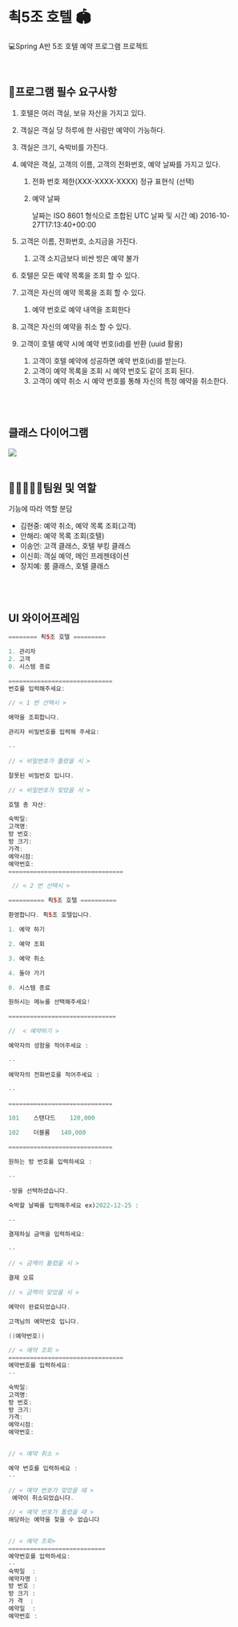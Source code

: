 # 쵝5조 호텔 🏟


💻Spring A반 5조 호텔 예약 프로그램 프로젝트

<br>

## 📌프로그램 필수 요구사항



1. 호텔은 여러 객실, 보유 자산을 가지고 있다.
2. 객실은 객실 당 하루에 한 사람만 예약이 가능하다.
3. 객실은 크기, 숙박비를 가진다.
4. 예약은 객실, 고객의 이름, 고객의 전화번호, 예약 날짜를 가지고 있다.
    1. 전화 번호 제한(XXX-XXXX-XXXX) 정규 표현식 (선택)
    2. 예약 날짜  

       날짜는 ISO 8601 형식으로
       조합된 UTC 날짜 및 시간
       예) 2016-10-27T17:13:40+00:00

5. 고객은 이름, 전화번호, 소지금을 가진다.
    1. 고객 소지금보다 비싼 방은 예약 불가
6. 호텔은 모든 예약 목록을 조회 할 수 있다.
7. 고객은 자신의 예약 목록을 조회 할 수 있다.
    1. 예약 번호로 예약 내역을 조회한다
8. 고객은 자신의 예약을 취소 할 수 있다.
9. 고객이 호텔 예약 시에 예약 번호(id)를 반환 (uuid 활용)
    1. 고객이 호텔 예약에 성공하면 예약 번호(id)를 받는다.
    2. 고객이 예약 목록을 조회 시 예약 번호도 같이 조회 된다.
    3. 고객이 예약 취소 시 예약 번호를 통해 자신의 특정 예약을 취소한다.

<br>
<br>

## 클래스 다이어그램


<img src = "https://www.notion.so/image/https%3A%2F%2Fs3-us-west-2.amazonaws.com%2Fsecure.notion-static.com%2F46faa7c8-d9a5-4f57-a9fb-6bf493d56273%2FUntitled.png?table=block&id=ac14afc8-5f89-4686-8088-194c1b6ca4a6&spaceId=25861e62-88f1-4b07-b2d6-54a36672be16&width=1730&userId=4ee29aa9-6a6f-484d-8ad1-d6eab9d7139b&cache=v2">



<br>
<br>


## 👨🏼‍🤝‍👨🏼팀원 및 역할


기능에 따라 역할 분담

- 김현중: 예약 취소, 예약 목록 조회(고객) 
- 안해리: 예약 목록 조회(호텔)
- 이송언: 고객 클래스, 호텔 부킹 클래스
- 이신희: 객실 예약, 메인 프레젠테이션
- 장지예: 룸 클래스, 호텔 클래스

<br>
<br>

## UI 와이어프레임

```java
======== 쵝5조 호텔 =========

1. 관리자
2. 고객
0. 시스템 종료

=============================
번호를 입력해주세요:

// < 1 번 선택시 > 

예약을 조회합니다.

관리자 비밀번호를 입력해 주세요: 

--

// < 비밀번호가 틀렸을 시 >

잘못된 비밀번호 입니다.

// < 비밀번호가 맞았을 시 > 

호텔 총 자산: 

숙박일:
고객명:
방 번호:
방 크기:
가격:
예약시점:
예약번호:
================================

 // < 2 번 선택시 > 

========== 쵝5조 호텔 ========== 

환영합니다. 쵝5조 호텔입니다.    

1. 예약 하기     	 

2. 예약 조회		 

3. 예약 취소

4. 돌아 가기

0. 시스템 종료

원하시는 메뉴를 선택해주세요!         

==============================

//  < 예약하기 >

예약자의 성함을 적어주세요 :

--

예약자의 전화번호를 적어주세요 :

--

=============================

101    스탠다드    120,000    

102    더블룸   140,000    

=============================

원하는 방 번호를 입력하세요 :

--

-방을 선택하셨습니다.

숙박할 날짜를 입력해주세요 ex)2022-12-25 :

--

결제하실 금액을 입력하세요:

--

// < 금액이 틀렸을 시 >

결제 오류

// < 금액이 맞았을 시 > 

예약이 완료되었습니다.

고객님의 예약번호 입니다.

((예약번호))

// < 예약 조회 >
================================
예약번호를 입력하세요:
--

숙박일:
고객명:
방 번호:
방 크기:
가격:
예약시점:
예약번호:


// < 예약 취소 >

예약 번호를 입력하세요 :
--

// < 예약 번호가 맞았을 때 >
 예약이 취소되었습니다.

// < 예약 번호가 톨렸을 때 >
해당하는 예약을 찾을 수 없습니다


// < 예약 조회> 
===========================
예약번호를 입력하세요:
--
숙박일  :
예약자명 :
방 번호 : 
방 크기 : 
가 격  :
예약일  :
예약번호 : 

```





